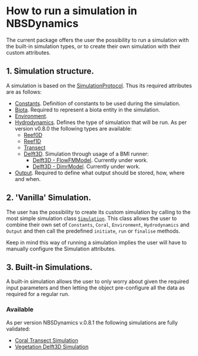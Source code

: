 # How to run a simulation in NBSDynamics

The current package offers the user the possibility to run a simulation with the built-in simulation types, or to create their own simulation with their custom attributes.

## 1. Simulation structure.
A simulation is based on the [SimulationProtocol](../../reference/core/simulation/simulation/#simulation-protocol). Thus its required attributes are as follows:

* [Constants](../../reference/core/common/common/#constants). Definition of constants to be used during the simulation.
* [Biota](../../reference/core/biota/#biota-model). Required to represent a biota entity in the simulation.
* [Environment](../../reference/core/common/common/#environment).
* [Hydrodynamics](../../reference/core/hydrodynamics/hydromodels/). Defines the type of simulation that will be run. As per version v0.8.0 the following types are available:
    * [Reef0D](../../reference/core/hydrodynamics/hydromodels/#reef-0d)
    * [Reef1D](../../reference/core/hydrodynamics/hydromodels/#reef-1d)
    * [Transect](../../reference/core/hydrodynamics/hydromodels/#transect)
    * [Delft3D](../../reference/core/hydrodynamics/hydromodels/#delft3d). Simulation through usage of a BMI runner:
        * [Delft3D - FlowFMModel](../../reference/core/hydrodynamics/hydromodels/#src.core.hydrodynamics.delft3d.FlowFmModel). Currently under work.
        * [Delft3D - DimrModel](../../reference/core/hydrodynamics/hydromodels/#src.core.hydrodynamics.delft3d.DimrModel). Currently under work.
* [Output](../../reference/core/output/output/#wrapper). Required to define what output should be stored, how, where and when.

## 2. 'Vanilla' Simulation.
The user has the possibility to create its custom simulation by calling to the most simple simulation class [`Simulation`](../../reference/core/simulation/simulation/#src.core.simulation.base_simulation.Simulation). This class allows the user to combine their own set of `Constants`, `Coral`, `Environment`, `Hydrodynamics` and `Output` and then call the predefined `initiate`, `run` or `finalise` methods.

Keep in mind this way of running a simulation implies the user will have to manually configure the Simulation attributes.

## 3. Built-in Simulations.
A built-in simulation allows the user to only worry about given the required input parameters and then letting the object pre-configure all the data as required for a regular run.

### Available
As per version NBSDynamics v.0.8.1 the following simulations are fully validated:

* [Coral Transect Simulation](../../guides/run_simulation_coral/#coral-transect-simulation)
* [Vegetation Delft3D Simulation](../../guides/run_simulation_veg/#coral-transect-simulation)
